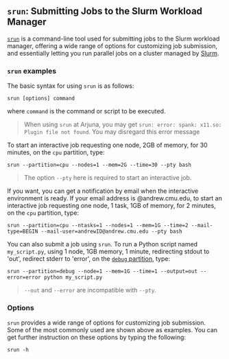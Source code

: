 ## `srun`: Submitting Jobs to the Slurm Workload Manager

[`srun`](https://slurm.schedmd.com/srun.html) is a command-line tool used for submitting jobs to the Slurm workload manager, offering a wide range of options for customizing job submission, and essentially letting you run parallel jobs on a cluster managed by [Slurm](./slurm_intro.md).

### `srun` examples

The basic syntax for using `srun` is as follows:

```
srun [options] command
```

where `command` is the command or script to be executed. 

> When using `srun` at Arjuna, you may get ```srun: error: spank: x11.so: Plugin file not found```.
> You may disregard this error message

To start an interactive job requesting one node, 2GB of memory, for 30 minutes, on the `cpu` partition, type:

```
srun --partition=cpu --nodes=1 --mem=2G --time=30 --pty bash
```

> The option `--pty` here is required to start an interactive job.

If you want, you can get a notification by email when the interactive environment is ready.
If your email address is <andrewID>@andrew.cmu.edu, to start an interactive job requesting one node, 1 task, 1GB of memory, for 2 minutes, on the `cpu` partition, type:

```
srun --partition=cpu --ntasks=1 --nodes=1 --mem=1G --time=2 --mail-type=BEGIN --mail-user=andrewID@andrew.cmu.edu --pty bash
```

You can also submit a job using `srun`.
To run a Python script named `my_script.py`, using 1 node, 1GB memory, 1 minute, redirecting stdout to 'out', redirect stderr to 'error', on the [`debug` partition](../about/hardware.md#partitions), type:

```
srun --partition=debug --node=1 --mem=1G --time=1 --output=out --error=error python my_script.py
```

> `--out` and `--error` are incompatible with `--pty`.


### Options

`srun` provides a wide range of options for customizing job submission.
Some of the most commonly used are shown above as examples.
You can get further instruction on these options by typing the following:

```
srun -h
```
